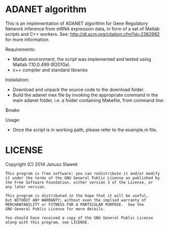 ADANET algorithm
======

This is an implementation of ADANET algorithm for Gene Regulatory Network inference from mRNA expression data, in form of a set of Matlab scripts and C++ workers. See: http://dl.acm.org/citation.cfm?id=2382992 for more information.

Requirements:
- Matlab environment, the script was implemented and tested using Matlab 7.10.0.499 (R2010a).
- c++ compiler and standard libraries


Installation:
- Download and unpack the source code to the download folder.
- Build the adanet mex file by invoking the appropriate command in the main adanet folder, i.e. a folder containing Makefile, from command line:

$make

Usage:
- Once the script is in working path, please refer to the example.m file.

LICENSE
=====

Copyright (C) 2014  Janusz Slawek

    This program is free software: you can redistribute it and/or modify
    it under the terms of the GNU General Public License as published by
    the Free Software Foundation, either version 3 of the License, or
    any later version.

    This program is distributed in the hope that it will be useful,
    but WITHOUT ANY WARRANTY; without even the implied warranty of
    MERCHANTABILITY or FITNESS FOR A PARTICULAR PURPOSE.  See the
    GNU General Public License for more details.

    You should have received a copy of the GNU General Public License
    along with this program, see LICENSE.
